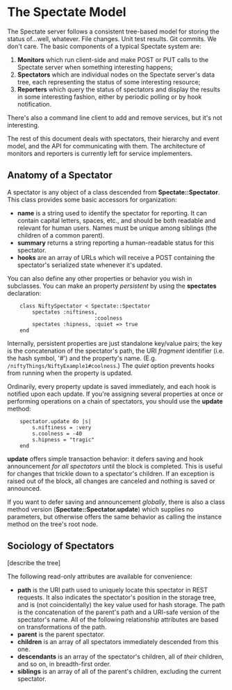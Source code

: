The Spectate Model
==================

The Spectate server follows a consistent tree-based model for storing the status of...well, whatever.  File changes.  Unit test results.  Git commits.  We don't care.  The basic components of a typical Spectate system are:

1. **Monitors** which run client-side and make POST or PUT calls to the Spectate server when something interesting happens;
2. **Spectators** which are individual nodes on the Spectate server's data tree, each representing the status of some interesting resource;
3. **Reporters** which query the status of spectators and display the results in some interesting fashion, either by periodic polling or by hook notification.

There's also a command line client to add and remove services, but it's not interesting.

The rest of this document deals with spectators, their hierarchy and event model, and the API for communicating with them.  The architecture of monitors and reporters is currently left for service implementers.

Anatomy of a Spectator
----------------------
A spectator is any object of a class descended from **Spectate::Spectator**.  This class provides some basic accessors for organization:

* **name** is a string used to identify the spectator for reporting.  It can contain capital letters, spaces, etc., and should be both readable and relevant for human users.  Names must be unique among siblings (the children of a common parent).
* **summary** returns a string reporting a human-readable status for this spectator.
* **hooks** are an array of URLs which will receive a POST containing the spectator's serialized state whenever it's updated.

You can also define any other properties or behavior you wish in subclasses.  You can make an property _persistent_ by using the **spectates** declaration:

		class NiftySpectator < Spectate::Spectator
			spectates :niftiness, 
								:coolness
			spectates :hipness, :quiet => true
		end
	
Internally, persistent properties are just standalone key/value pairs; the key is the concatenation of the spectator's path, the URI _fragment_ identifier (i.e. the hash symbol, '#') and the property's name.  (E.g. `/niftyThings/NiftyExample1#coolness`.)  The _quiet_ option prevents hooks from running when the property is updated.  

Ordinarily, every property update is saved immediately, and each hook is notified upon each update.  If you're assigning several properties at once or performing operations on a chain of spectators, you should use the **update** method:

		spectator.update do |s|
			s.niftiness = :very
			s.coolness = -40
			s.hipness = "tragic"
		end
	
**update** offers simple transaction behavior: it defers saving and hook announcement _for all spectators_ until the block is completed.  This is useful for changes that trickle down to a spectator's children.  If an exception is raised out of the block, all changes are canceled and nothing is saved or announced.

If you want to defer saving and announcement _globally_, there is also a class method version (**Spectate::Spectator.update**) which supplies no parameters, but otherwise offers the same behavior as calling the instance method on the tree's root node.

Sociology of Spectators
-----------------------
[describe the tree]

The following read-only attributes are available for convenience:

* **path** is the URI path used to uniquely locate this spectator in REST requests.  It also indicates the spectator's position in the storage tree, and is (not coincidentally) the key value used for hash storage.  The path is the concatenation of the parent's path and a URI-safe version of the spectator's name.  All of the following relationship attributes are based on transformations of the path.
* **parent** is the parent spectator.
* **children** is an array of all spectators immediately descended from this one.  
* **descendants** is an array of the spectator's children, all of _their_ children, and so on, in breadth-first order.
* **siblings** is an array of all of the parent's children, excluding the current spectator.



